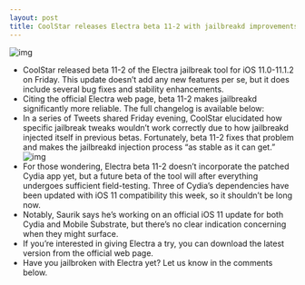 ```yaml
---
layout: post
title: CoolStar releases Electra beta 11-2 with jailbreakd improvements
---
```

![img](http://media.idownloadblog.com/wp-content/uploads/2018/01/Electra-by-CoolStar-Jailbreak.jpg)
* CoolStar released beta 11-2 of the Electra jailbreak tool for iOS 11.0-11.1.2 on Friday. This update doesn’t add any new features per se, but it does include several bug fixes and stability enhancements.
* Citing the official Electra web page, beta 11-2 makes jailbreakd significantly more reliable. The full changelog is available below:
* In a series of Tweets shared Friday evening, CoolStar elucidated how specific jailbreak tweaks wouldn’t work correctly due to how jailbreakd injected itself in previous betas. Fortunately, beta 11-2 fixes that problem and makes the jailbreakd injection process “as stable as it can get.”
![img](http://media.idownloadblog.com/wp-content/uploads/2018/02/CoolStar-Electra-beta-112.png)
* For those wondering, Electra beta 11-2 doesn’t incorporate the patched Cydia app yet, but a future beta of the tool will after everything undergoes sufficient field-testing. Three of Cydia’s dependencies have been updated with iOS 11 compatibility this week, so it shouldn’t be long now.
* Notably, Saurik says he’s working on an official iOS 11 update for both Cydia and Mobile Substrate, but there’s no clear indication concerning when they might surface.
* If you’re interested in giving Electra a try, you can download the latest version from the official web page.
* Have you jailbroken with Electra yet? Let us know in the comments below.

